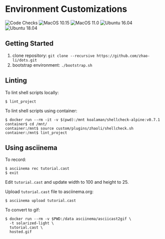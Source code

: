 # Environment Customizations

![Code Checks](https://github.com/zhao-li/dots/workflows/Checks/badge.svg)
![MacOS 10.15](https://github.com/zhao-li/dots/workflows/MacOS%2010.15/badge.svg)
![MacOS 11.0](https://github.com/zhao-li/dots/workflows/MacOS%2011.0/badge.svg)
![Ubuntu 16.04](https://github.com/zhao-li/dots/workflows/Ubuntu%2016.04/badge.svg)
![Ubuntu 18.04](https://github.com/zhao-li/dots/workflows/Ubuntu%2018.04/badge.svg)

Getting Started
---------------
1. clone repository: `git clone --recursive https://github.com/zhao-li/dots.git`
1. bootstrap environment: `./bootstrap.sh`

Linting
-------
To lint shell scripts locally:

    $ lint_project

To lint shell scripts using container:

    $ docker run --rm -it -v $(pwd):/mnt koalaman/shellcheck-alpine:v0.7.1
    container$ cd /mnt/
    container:/mnt$ source custom/plugins/zhaoli/shellcheck.sh
    container:/mnt$ lint_project

Using asciinema
---------------
To record:

    $ asciinema rec tutorial.cast
    $ exit

Edit `tutorial.cast` and update width to 100 and height to 25.

Upload `tutorial.cast` file to asciinema.org:

    $ asciinema upload tutorial.cast

To convert to gif:

    $ docker run --rm -v $PWD:/data asciinema/asciicast2gif \
      -t solarized-light \
      tutorial.cast \
      hosted.gif
